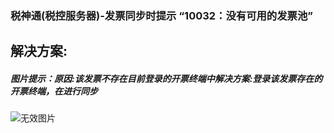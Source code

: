 ### 税神通(税控服务器)-发票同步时提示 “10032：没有可用的发票池”



## 解决方案:

##### 图片提示：原因:该发票不存在目前登录的开票终端中解决方案:登录该发票存在的开票终端，在进行同步



![无效图片](https://cdn.jsdelivr.net/gh/IAskWind/lazy66-site/images/question/1_20181015173344.png)